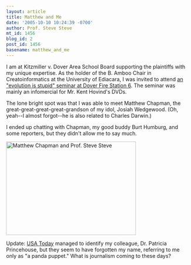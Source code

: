 ```yaml
---
layout: article
title: Matthew and Me
date: '2005-10-10 10:24:39 -0700'
author: Prof. Steve Steve
mt_id: 1456
blog_id: 2
post_id: 1456
basename: matthew_and_me
---
```

I am at Kitzmiller v. Dover Area School Board supporting the plaintiffs with my unique expertise.  As the holder of the B. Amboo Chair in Creatoinformatics at the University of Ediacara, I was invited to attend [an "evolution is stupid" seminar at Dover Fire Station 6](http://ydr.com/story/doverbiology/87577/).  The seminar was mainly an infomercial for Mr. Kent Hovind's DVDs.

The lone bright spot was that I was able to meet Matthew Chapman, the great-great-great-great-grandson of my idol, Josiah Wedgewood.  (Oh, yeah--I almost forgot--he is also related to Charles Darwin.)

I ended up chatting with Chapman, my good buddy Burt Humburg, and some reporters, but they didn't allow me to say much.

<img src="{{ site.baseurl }}/uploads/2005/pss_w_matthew_chapman.jpg" alt="Matthew Chapman and Prof. Steve Steve" width="353" height="254" />

Update: [USA Today](http://www.usatoday.com/news/education/2005-10-08-intelligent-design_x.htm) managed to identify my colleague, Dr. Patricia Princehouse, but they seem to have forgotten my name, referring to me only as "a panda puppet." What is journalism coming to these days?

